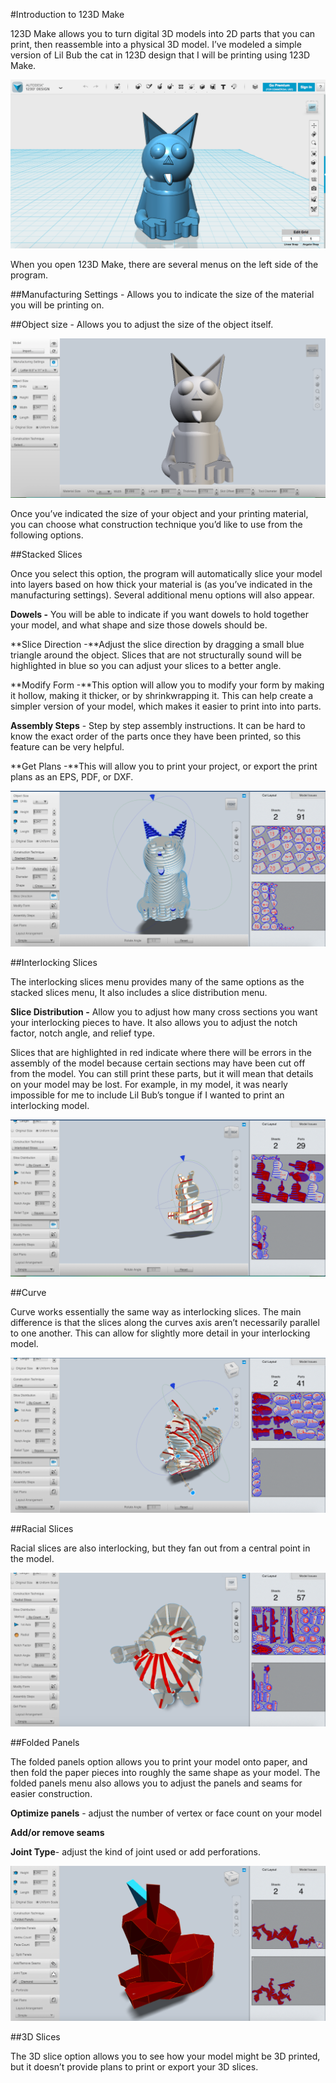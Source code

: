 #Introduction to 123D Make

123D Make allows you to turn digital 3D models into 2D parts that you can print, then reassemble into a physical 3D model. I’ve modeled a simple version of Lil Bub the cat in 123D design that I will be printing using 123D Make. 

![image alt text](images/image_0.png)

When you open 123D Make, there are several menus on the left side of the program.

##Manufacturing Settings - Allows you to indicate the size of the material you will be printing on. 

##Object size -  Allows you to adjust the size of the object itself.  

![image alt text](images/image_1.png)

Once you’ve indicated the size of your object and your printing material, you can choose what construction technique you’d like to use from the following options. 

##Stacked Slices

Once you select this option, the program will automatically slice your model into layers based on how thick your material is (as you’ve indicated in the manufacturing settings). Several additional menu options will also appear. 

**Dowels -** You will be able to indicate if you want dowels to hold together your model, and what shape and size those dowels should be.

**Slice Direction -**Adjust the slice direction by dragging a small blue triangle around the object. Slices that are not structurally sound will be highlighted in blue so you can adjust your slices to a better angle. 

**Modify Form -**This option will allow you to modify your form by making it hollow, making it thicker, or by shrinkwrapping it. This can help create a simpler version of your model, which makes it easier to print into into parts. 

**Assembly Steps** - Step by step assembly instructions. It can be hard to know the exact order of the parts once they have been printed, so this feature can be very helpful. 

**Get Plans -**This will allow you to print your project, or export the print plans as an EPS, PDF, or DXF.

![image alt text](images/image_2.png)

##Interlocking Slices

The interlocking slices menu provides many of the same options as the stacked slices menu, It also includes a slice distribution menu. 

**Slice Distribution -** Allow you to adjust how many cross sections you want your interlocking pieces to have. It also allows you to adjust the notch factor, notch angle, and relief type. 

Slices that are highlighted in red indicate where there will be errors in the assembly of the model because certain sections may have been cut off from the model. You can still print these parts, but it will mean that details on your model may be lost. For example, in my model, it was nearly impossible for me to include Lil Bub’s tongue if I wanted to print an interlocking model. 

![image alt text](images/image_3.png)

##Curve

Curve works essentially the same way as interlocking slices. The main difference is that the slices along the curves axis aren’t necessarily parallel to one another. This can allow for slightly more detail in your interlocking model.

![image alt text](images/image_4.png)

##Racial Slices

Racial slices are also interlocking, but they fan out from a central point in the model. 

![image alt text](images/image_5.png)

##Folded Panels

The folded panels option allows you to print your model onto paper, and then fold the paper pieces into roughly the same shape as your model. The folded panels menu also allows you to adjust the panels and seams for easier construction.

**Optimize panels** - adjust the number of vertex or face count on your model

**Add/or remove seams**

**Joint Type**- adjust the kind of joint used or add perforations.

![image alt text](images/image_6.png)

##3D Slices

The 3D slice option allows you to see how your model might be 3D printed, but it doesn’t provide plans to print or export your 3D slices.

